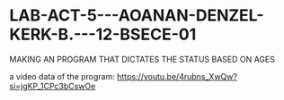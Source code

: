 # LAB-ACT-5---AOANAN-DENZEL-KERK-B.---12-BSECE-01
MAKING AN PROGRAM THAT DICTATES THE STATUS BASED ON AGES

a video data of the program:
https://youtu.be/4rubns_XwQw?si=jgKP_1CPc3bCswOe
